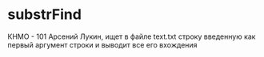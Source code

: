 # substrFind
КНМО - 101 Арсений Лукин, ищет в файле text.txt строку введенную как первый аргумент строки и выводит все его вхождения
